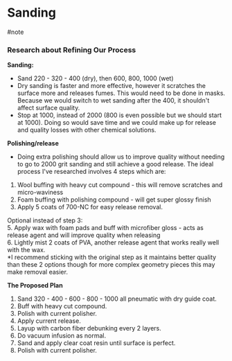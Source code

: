 # Sanding
#note 

### Research about Refining Our Process

**Sanding:**

- Sand 220 - 320 - 400 (dry), then 600, 800, 1000 (wet)
- Dry sanding is faster and more effective, however it scratches the surface more and releases fumes. This would need to be done in masks. Because we would switch to wet sanding after the 400, it shouldn't affect surface quality.
- Stop at 1000, instead of 2000 (800 is even possible but we should start at 1000). Doing so would save time and we could make up for release and quality losses with other chemical solutions.

**Polishing/release**

- Doing extra polishing should allow us to improve quality without needing to go to 2000 grit sanding and still achieve a good release. The ideal process I've researched involves 4 steps which are:

1. Wool buffing with heavy cut compound - this will remove scratches and micro-waviness
2. Foam buffing with polishing compound - will get super glossy finish
3. Apply 5 coats of 700-NC for easy release removal.

Optional instead of step 3:  
5. Apply wax with foam pads and buff with microfiber gloss - acts as release agent and will improve quality when releasing  
6. Lightly mist 2 coats of PVA, another release agent that works really well with the wax.  
*I recommend sticking with the original step as it maintains better quality than these 2 options though for more complex geometry pieces this may make removal easier.

**The Proposed Plan**

1. Sand 320 - 400 - 600 - 800 - 1000 all pneumatic with dry guide coat.
2. Buff with heavy cut compound.
3. Polish with current polisher.
4. Apply current release.
5. Layup with carbon fiber debunking every 2 layers.
6. Do vacuum infusion as normal.
7. Sand and apply clear coat resin until surface is perfect.
8. Polish with current polisher.